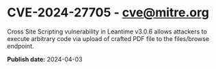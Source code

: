 # CVE-2024-27705 - cve@mitre.org

Cross Site Scripting vulnerability in Leantime v3.0.6 allows attackers to execute arbitrary code via upload of crafted PDF file to the files/browse endpoint.

**Publish date:** 2024-04-03

